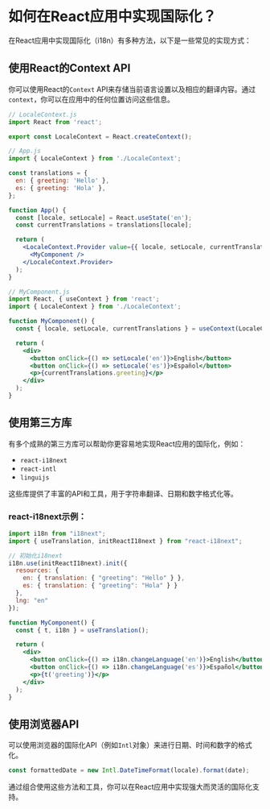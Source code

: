 # 如何在React应用中实现国际化？

在React应用中实现国际化（i18n）有多种方法，以下是一些常见的实现方式：

## 使用React的Context API

你可以使用React的`Context` API来存储当前语言设置以及相应的翻译内容。通过`context`，你可以在应用中的任何位置访问这些信息。

```jsx
// LocaleContext.js
import React from 'react';

export const LocaleContext = React.createContext();

// App.js
import { LocaleContext } from './LocaleContext';

const translations = {
  en: { greeting: 'Hello' },
  es: { greeting: 'Hola' },
};

function App() {
  const [locale, setLocale] = React.useState('en');
  const currentTranslations = translations[locale];

  return (
    <LocaleContext.Provider value={{ locale, setLocale, currentTranslations }}>
      <MyComponent />
    </LocaleContext.Provider>
  );
}

// MyComponent.js
import React, { useContext } from 'react';
import { LocaleContext } from './LocaleContext';

function MyComponent() {
  const { locale, setLocale, currentTranslations } = useContext(LocaleContext);

  return (
    <div>
      <button onClick={() => setLocale('en')}>English</button>
      <button onClick={() => setLocale('es')}>Español</button>
      <p>{currentTranslations.greeting}</p>
    </div>
  );
}
```

## 使用第三方库

有多个成熟的第三方库可以帮助你更容易地实现React应用的国际化，例如：

- `react-i18next`
- `react-intl`
- `linguijs`

这些库提供了丰富的API和工具，用于字符串翻译、日期和数字格式化等。

### react-i18next示例：

```jsx
import i18n from "i18next";
import { useTranslation, initReactI18next } from "react-i18next";

// 初始化i18next
i18n.use(initReactI18next).init({
  resources: {
    en: { translation: { "greeting": "Hello" } },
    es: { translation: { "greeting": "Hola" } }
  },
  lng: "en"
});

function MyComponent() {
  const { t, i18n } = useTranslation();

  return (
    <div>
      <button onClick={() => i18n.changeLanguage('en')}>English</button>
      <button onClick={() => i18n.changeLanguage('es')}>Español</button>
      <p>{t('greeting')}</p>
    </div>
  );
}
```

## 使用浏览器API

可以使用浏览器的国际化API（例如`Intl`对象）来进行日期、时间和数字的格式化。

```jsx
const formattedDate = new Intl.DateTimeFormat(locale).format(date);
```

通过组合使用这些方法和工具，你可以在React应用中实现强大而灵活的国际化支持。